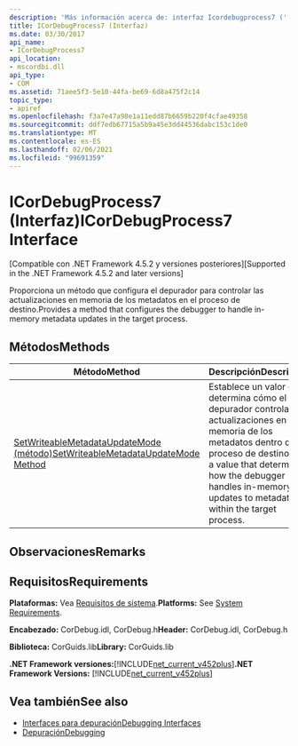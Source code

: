 ```yaml
---
description: 'Más información acerca de: interfaz Icordebugprocess7 ('
title: ICorDebugProcess7 (Interfaz)
ms.date: 03/30/2017
api_name:
- ICorDebugProcess7
api_location:
- mscordbi.dll
api_type:
- COM
ms.assetid: 71aee5f3-5e10-44fa-be69-6d8a475f2c14
topic_type:
- apiref
ms.openlocfilehash: f3a7e47a98e1a11edd87b6659b220f4cfae49358
ms.sourcegitcommit: ddf7edb67715a5b9a45e3dd44536dabc153c1de0
ms.translationtype: MT
ms.contentlocale: es-ES
ms.lasthandoff: 02/06/2021
ms.locfileid: "99691359"
---
```

# <a name="icordebugprocess7-interface"></a><span data-ttu-id="0d706-103">ICorDebugProcess7 (Interfaz)</span><span class="sxs-lookup"><span data-stu-id="0d706-103">ICorDebugProcess7 Interface</span></span>

<span data-ttu-id="0d706-104">[Compatible con .NET Framework 4.5.2 y versiones posteriores]</span><span class="sxs-lookup"><span data-stu-id="0d706-104">[Supported in the .NET Framework 4.5.2 and later versions]</span></span>  
  
 <span data-ttu-id="0d706-105">Proporciona un método que configura el depurador para controlar las actualizaciones en memoria de los metadatos en el proceso de destino.</span><span class="sxs-lookup"><span data-stu-id="0d706-105">Provides a method that configures the debugger to handle in-memory metadata updates in the target process.</span></span>  
  
## <a name="methods"></a><span data-ttu-id="0d706-106">Métodos</span><span class="sxs-lookup"><span data-stu-id="0d706-106">Methods</span></span>  
  
|<span data-ttu-id="0d706-107">Método</span><span class="sxs-lookup"><span data-stu-id="0d706-107">Method</span></span>|<span data-ttu-id="0d706-108">Descripción</span><span class="sxs-lookup"><span data-stu-id="0d706-108">Description</span></span>|  
|------------|-----------------|  
|[<span data-ttu-id="0d706-109">SetWriteableMetadataUpdateMode (método)</span><span class="sxs-lookup"><span data-stu-id="0d706-109">SetWriteableMetadataUpdateMode Method</span></span>](icordebugprocess7-setwriteablemetadataupdatemode-method.md)|<span data-ttu-id="0d706-110">Establece un valor que determina cómo el depurador controla las actualizaciones en memoria de los metadatos dentro del proceso de destino.</span><span class="sxs-lookup"><span data-stu-id="0d706-110">Sets a value that determines how the debugger handles in-memory updates to metadata within the target process.</span></span>|  
  
## <a name="remarks"></a><span data-ttu-id="0d706-111">Observaciones</span><span class="sxs-lookup"><span data-stu-id="0d706-111">Remarks</span></span>  
  
## <a name="requirements"></a><span data-ttu-id="0d706-112">Requisitos</span><span class="sxs-lookup"><span data-stu-id="0d706-112">Requirements</span></span>  

 <span data-ttu-id="0d706-113">**Plataformas:** Vea [Requisitos de sistema](../../get-started/system-requirements.md).</span><span class="sxs-lookup"><span data-stu-id="0d706-113">**Platforms:** See [System Requirements](../../get-started/system-requirements.md).</span></span>  
  
 <span data-ttu-id="0d706-114">**Encabezado:** CorDebug.idl, CorDebug.h</span><span class="sxs-lookup"><span data-stu-id="0d706-114">**Header:** CorDebug.idl, CorDebug.h</span></span>  
  
 <span data-ttu-id="0d706-115">**Biblioteca:** CorGuids.lib</span><span class="sxs-lookup"><span data-stu-id="0d706-115">**Library:** CorGuids.lib</span></span>  
  
 <span data-ttu-id="0d706-116">**.NET Framework versiones:**[!INCLUDE[net_current_v452plus](../../../../includes/net-current-v452plus-md.md)]</span><span class="sxs-lookup"><span data-stu-id="0d706-116">**.NET Framework Versions:** [!INCLUDE[net_current_v452plus](../../../../includes/net-current-v452plus-md.md)]</span></span>  
  
## <a name="see-also"></a><span data-ttu-id="0d706-117">Vea también</span><span class="sxs-lookup"><span data-stu-id="0d706-117">See also</span></span>

- [<span data-ttu-id="0d706-118">Interfaces para depuración</span><span class="sxs-lookup"><span data-stu-id="0d706-118">Debugging Interfaces</span></span>](debugging-interfaces.md)
- [<span data-ttu-id="0d706-119">Depuración</span><span class="sxs-lookup"><span data-stu-id="0d706-119">Debugging</span></span>](index.md)
